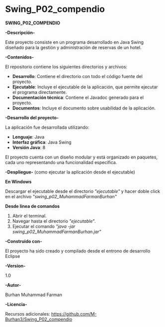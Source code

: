 # Swing_P02_compendio

**SWING_P02_COMPENDIO**

**-Descripción-**

Este proyecto consiste en un programa desarrollado en Java Swing diseñado para la gestión y administración de reservas de un hotel.

**-Contenidos-**

El repositorio contiene los siguientes directorios y archivos:
- **Desarrollo**: Contiene el directorio con todo el código fuente del proyecto.
- **Ejecutable**: Incluye el ejecutable de la aplicación, que permite ejecutar el programa directamente.
- **Documentación técnica**: Contiene el Javadoc generado para el proyecto.
- **Documentos**: Incluye el documento sobre usabilidad de la aplicación.

**-Desarrollo del proyecto-**

La aplicación fue desarrollada utilizando:
- **Lenguaje**: Java
- **Interfaz gráfica**: Java Swing
- **Versión Java**: 8

El proyecto cuenta con un diseño modular y está organizado en paquetes, cada uno representando una funcionalidad específica.

**-Despliegue-** (como ejecutar la aplicación desde el ejecutable) 

**En Windows**

Descargar el ejecutable desde el directorio *"ejecutable"* y hacer doble click en el archivo *"swing_p02_MuhammadFarmanBurhan"*

**Desde línea de comandos**
1. Abrir el terminal.
2. Navegar hasta el directorio *"ejecutable"*.
3. Ejecutar el comando *"java -jar swing_p02_MuhammadFarmanBurhan.jar"*

**-Construido con-**

El proyecto ha sido creado y compilado desde el entrono de desarrollo Eclipse

**-Version-**

1.0

**-Autor-**

Burhan Muhammad Farman

**-Licencia-**

Recursos adicionales: https://github.com/M-Burhan3/Swing_P02_compendio
